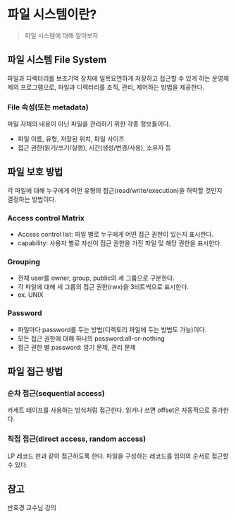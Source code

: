# 파일 시스템이란?
> 파일 시스템에 대해 알아보자

## 파일 시스템 File System
파일과 디렉터리를 보조기억 장치에 일목요연하게 저장하고 접근할 수 있게 하는 운영체제의 프로그램으로, 파일과 디렉터리를
조직, 관리, 제어하는 방법을 제공한다.

### File 속성(또는 metadata)
파일 자체의 내용이 아닌 파일을 관리하기 위한 각종 정보들이다.
- 파일 이름, 유형, 저장된 위치, 파일 사이즈
- 접근 권한(읽기/쓰기/실행), 시간(생성/변경/사용), 소유자 등

## 파일 보호 방법
각 파일에 대해 누구에게 어떤 유형의 접근(read/write/execution)을 허락할 것인지 결정하는 방법이다.

### Access control Matrix
- Access control list: 파일 별로 누구에게 어떤 접근 권한이 있는지 표시한다.
- capability: 사용자 별로 자신이 접근 권한을 가진 파일 및 해당 권한을 표시한다.

### Grouping
- 전체 user를 owner, group, public의 세 그룹으로 구분한다.
- 각 파일에 대해 세 그룹의 접근 권한(rwx)을 3비트씩으로 표시한다.
- ex. UNIX

### Password
- 파일마다 password를 두는 방법(디렉토리 파일에 두는 방법도 가능)이다.
- 모든 접근 권한에 대해 하나의 password:all-or-nothing
- 접근 권한 별 password: 암기 문제, 관리 문제

## 파일 접근 방법
### 순차 접근(sequential access)
카세트 테이프를 사용하는 방식처럼 접근한다.
읽거나 쓰면 offset은 자동적으로 증가한다.

### 직접 접근(direct access, random access)
LP 레코드 판과 같이 접근하도록 한다.
파일을 구성하는 레코드를 임의의 순서로 접근할 수 있다.

## 참고
반효경 교수님 강의
